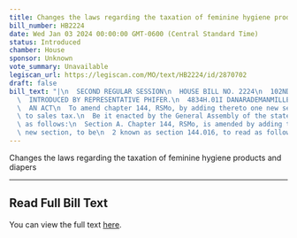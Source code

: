 ```yaml
---
title: Changes the laws regarding the taxation of feminine hygiene products and diapers
bill_number: HB2224
date: Wed Jan 03 2024 00:00:00 GMT-0600 (Central Standard Time)
status: Introduced
chamber: House
sponsor: Unknown
vote_summary: Unavailable
legiscan_url: https://legiscan.com/MO/text/HB2224/id/2870702
draft: false
bill_text: "|\n  SECOND REGULAR SESSION\n  HOUSE BILL NO. 2224\n  102ND GENERAL ASSEMBLY\n\
  \  INTRODUCED BY REPRESENTATIVE PHIFER.\n  4834H.01I DANARADEMANMILLER,ChiefClerk\n\
  \  AN ACT\n  To amend chapter 144, RSMo, by adding thereto one new section relating\
  \ to sales tax.\n  Be it enacted by the General Assembly of the state of Missouri,\
  \ as follows:\n  Section A. Chapter 144, RSMo, is amended by adding thereto one\
  \ new section, to be\n  2 known as section 144.016, to read as follows:"
---
```

Changes the laws regarding the taxation of feminine hygiene products and diapers

---

## Read Full Bill Text

You can view the full text [here](https://legiscan.com/MO/text/HB2224/id/2870702).

